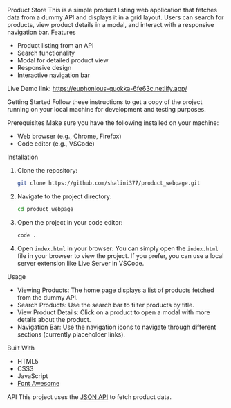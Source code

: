 Product Store
This is a simple product listing web application that fetches data from a dummy API and displays it in a grid layout. Users can search for products, view product details in a modal, and interact with a responsive navigation bar.
 Features
- Product listing from an API
- Search functionality
- Modal for detailed product view
- Responsive design
- Interactive navigation bar
  
 Live Demo
 link: https://euphonious-quokka-6fe63c.netlify.app/

Getting Started
Follow these instructions to get a copy of the project running on your local machine for development and testing purposes.

Prerequisites
Make sure you have the following installed on your machine:
- Web browser (e.g., Chrome, Firefox)
- Code editor (e.g., VSCode)

Installation
1. Clone the repository:
    ```bash
    git clone https://github.com/shalini377/product_webpage.git
    ```
2. Navigate to the project directory:
    ```bash
    cd product_webpage
    ```
3. Open the project in your code editor:
    ```bash
    code .
    ```
4. Open `index.html` in your browser:
    You can simply open the `index.html` file in your browser to view the project. If you prefer, you can use a local server extension like Live Server in VSCode.

 Usage
- Viewing Products: The home page displays a list of products fetched from the dummy API.
- Search Products: Use the search bar to filter products by title.
- View Product Details: Click on a product to open a modal with more details about the product.
- Navigation Bar: Use the navigation icons to navigate through different sections (currently placeholder links).

 Built With
- HTML5
- CSS3
- JavaScript
- [Font Awesome](https://cdnjs.cloudflare.com/ajax/libs/font-awesome/6.3.0/css/all.min.css)

 API
This project uses the [JSON API](https://dummyjson.com/products) to fetch product data.

